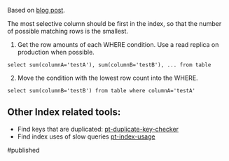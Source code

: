 Based on [blog post](https://www.percona.com/blog/2009/06/05/a-rule-of-thumb-for-choosing-column-order-in-indexes/).

The most selective column should be first in the index, so that the number of possible matching rows is the smallest. 

1. Get the row amounts of each WHERE condition.
Use a read replica on production when possible.
```
select sum(columnA='testA'), sum(columnB='testB'), ... from table
```

2. Move the condition with the lowest row count into the WHERE.
```
select sum(columnB='testB') from table where columnA='testA'
```


## Other Index related tools:
* Find keys that are duplicated: [pt-duplicate-key-checker](https://www.percona.com/doc/percona-toolkit/2.1/pt-duplicate-key-checker.html)
* Find index uses of slow queries [pt-index-usage](https://www.percona.com/doc/percona-toolkit/LATEST/pt-index-usage.html)

#published 